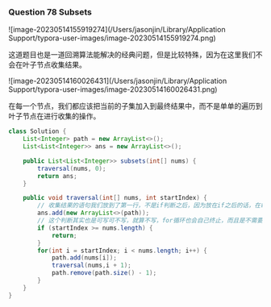 ### Question 78 Subsets

![image-20230514155919274](/Users/jasonjin/Library/Application Support/typora-user-images/image-20230514155919274.png)

这道题目也是一道回溯算法能解决的经典问题，但是比较特殊，因为在这里我们不会在叶子节点收集结果。

![image-20230514160026431](/Users/jasonjin/Library/Application Support/typora-user-images/image-20230514160026431.png)

在每一个节点，我们都应该把当前的子集加入到最终结果中，而不是单单的遍历到叶子节点在进行收集的操作。

```java
class Solution {
    List<Integer> path = new ArrayList<>();
    List<List<Integer>> ans = new ArrayList<>();

    public List<List<Integer>> subsets(int[] nums) {
        traversal(nums, 0);
        return ans;
    }

    public void traversal(int[] nums, int startIndex) {
        // 收集结果的语句我们放到了第一行，不是if判断之后，因为放在if之后的话，在每一个叶子节点的时候，startIndex都是大于nums.length的，那么叶子节点的子集就不会被加入到ans中。
        ans.add(new ArrayList<>(path));
        // 这个判断其实也是可写可不写，就算不写，for循环也会自己终止，而且是不需要任何剪枝的，我们要找到所有节点
        if (startIndex >= nums.length) {
            return;
        }
        for(int i = startIndex; i < nums.length; i++) {
            path.add(nums[i]);
            traversal(nums,i + 1);
            path.remove(path.size() - 1);        
        }
    }
}
```

